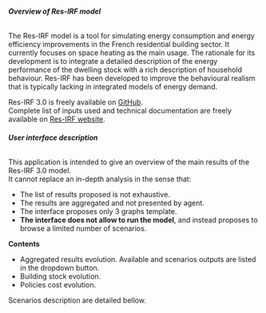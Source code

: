 
###### **Overview of Res-IRF model**

The Res-IRF model is a tool for simulating energy consumption and energy efficiency improvements in the French
residential building sector. It currently focuses on space heating as the main usage. The rationale for its development
is to integrate a detailed description of the energy performance of the dwelling stock with a rich description of
household behaviour. Res-IRF has been developed to improve the behavioural realism that is typically lacking in
integrated models of energy demand. 

Res-IRF 3.0 is freely available on [GitHub](https://github.com/lucas-vivier/Res-IRF).   
Complete list of inputs used and technical documentation are freely available on 
[Res-IRF website](https://lucas-vivier.github.io/Res-IRF/).

###### **User interface description**

This application is intended to give an overview of the main results of the Res-IRF 3.0 model.  
It cannot replace an in-depth analysis in the sense that:

- The list of results proposed is not exhaustive.
- The results are aggregated and not presented by agent.
- The interface proposes only 3 graphs template.
- **The interface does not allow to run the model**, and instead proposes to browse a limited number of scenarios.

**Contents**
- Aggregated results evolution. Available and scenarios outputs are listed in the dropdown button.
- Building stock evolution. 
- Policies cost evolution.

Scenarios description are detailed bellow.